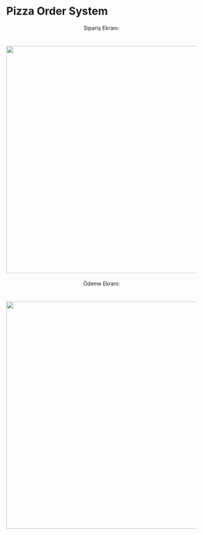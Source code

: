 # Pizza Order System


 <div id="header" <div id="header" align="center">  Sipariş Ekranı:

<h1>  
  <img src="https://im.ezgif.com/tmp/ezgif-1-dc1f21958d.gif" width="600px"/>
</h1>


Ödeme Ekranı:
<h1>  
  <img src="https://im4.ezgif.com/tmp/ezgif-4-5ed4eb5dcf.gif" width="600px"/>
</h1>
